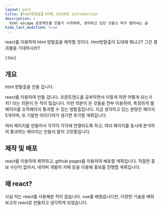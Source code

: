 ```yaml
---
layout: post
title: [html방탈출] HTML ESCAPE introduction
description: >
  html escape 프로젝트를 만들기 시작하며, 생각하고 있던 것들으 마구 뱉어내는 글
hide_last_modified: true
---
```


react를 이용하여 html 방탈출을 제작할 것이다. html방탈출이 도대체 뭐냐고? 그건 결과물을 기대하시라!!



{:toc}

## 개요

html 방탈출을 만들 겁니다.

react를 이용하여 만들 겁니다. 프론트엔드를 공부하면서 이렇게 하면 어떻게 되는거지? 라는 의문이 든 적이 많습니다. 이런 의문이 든 것들을 전부 이용하여, 특정하게 웹페이지를 조작해야지 통과할 수 있는 방탈출입니다. 지금 생각하고 있는 분량은 페이지 5개이며, 또 기발한 아이디어가 생기면 추가할 계획입니다.

여러 페이지를 만들어서 각각이 각각에 연결되도록 하고, 여러 페이지를 동시에 분석하여 통과하는 페이지는 만들지 말지 고민중입니다.



## 제작 및 배포

react를 이용하여 제작하고, github pages를 이용하여 배포할 계획입니다. 적절한 홍보 수단이 없어서, 네이버 개발자 카페 등을 이용해 홍보를 진행할 계획입니다.



## 왜 react?

사실 저는 react를 사용해본 적이 없습니다. vue를 배웠습니다만, 다양한 기술을 배워보고자 react로 만들자고 생각하게 되었습니다.
